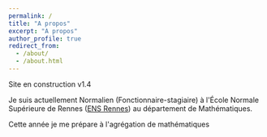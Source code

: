 ```yaml
---
permalink: /
title: "A propos"
excerpt: "A propos"
author_profile: true
redirect_from: 
  - /about/
  - /about.html
---
```


Site en construction v1.4


Je suis actuellement Normalien (Fonctionnaire-stagiaire) à l'École Normale Supérieure de Rennes ([ENS Rennes](http://www.ens-rennes.fr)) au département de Mathématiques. 

Cette année je me prépare à l'agrégation de mathématiques